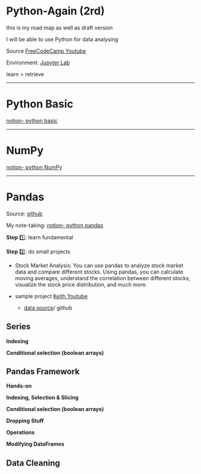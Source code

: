 # Python-Again (2rd)

this is my road map as well as draft version

I will be able to use Python for data analysing

Source [FreeCodeCamp Youtube](https://www.youtube.com/watch?v=r-uOLxNrNk8&t=41s&ab_channel=freeCodeCamp.org) 

Environment: [Jupyter Lab](https://jupyter.org/try-jupyter/lab/?path=notebooks%2FIntro.ipynb) 

learn > retrieve 

---
# Python Basic 

[notion- python basic](https://www.notion.so/leilaha/Python-Basic-764853563ede4fbb97ba62e037b8021f)

---
# NumPy

[notion- python NumPy](https://www.notion.so/leilaha/Python-NumPy-aaf8ca37586f44cb9243c4b22228a2c2) 

---
# Pandas

Source: [github](https://github.com/leilahacom/freecodecamp-intro-to-pandas)


My note-taking: [notion- python pandas](https://www.notion.so/leilaha/Python-Pandas-94b4f23d1643483c9e6e0e89a4be257b) 

**Step** 1️⃣: learn fundamental 

**Step** 2️⃣: do small projects

- Stock Market Analysis:
You can use pandas to analyze stock market data and compare different stocks. Using pandas, you can calculate moving averages, understand the correlation between different stocks, visualize the stock price distribution, and much more.

- sample project [Keith Youtube](https://www.youtube.com/watch?v=eMOA1pPVUc4&ab_channel=KeithGalli)

  + [data source](https://github.com/leilahacom/Pandas-Data-Science-Tasks)/ github



## Series

**Indexing**

**Conditional selection (boolean arrays)**


## Pandas Framework

**Hands-on**

**Indexing, Selection & Slicing**

**Conditional selection (boolean arrays)**

**Dropping Stuff**

**Operations**

**Modifying DataFrames**









## Data Cleaning
